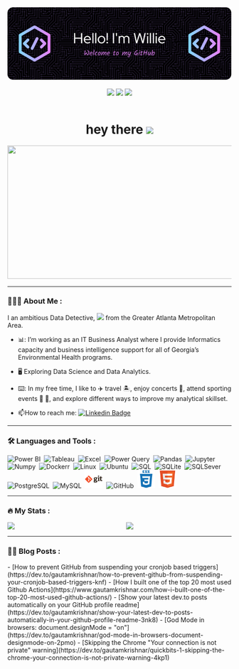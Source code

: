 <div id="header" align="center">
<!--   <div id="main-header"> -->
    <img src="assets/black-header-image.png" alt="Main Header"><br>
  <br>
<!--   </div> -->
<!--   <img src="https://media.giphy.com/media/v1.Y2lkPTc5MGI3NjExZDljOGQ5NDBjMDc1YjhhM2FlZDYwYzM5MTU5YmFkZjdlZGIyZGI1ZiZlcD12MV9pbnRlcm5hbF9naWZzX2dpZklkJmN0PWc/l46Cy1rHbQ92uuLXa/giphy.gif" width="275"/> -->
  <div id="badges">
    <a href="https://www.linkedin.com/in/williedavisjr?lipi=urn%3Ali%3Apage%3Ad_flagship3_profile_view_base_contact_details%3BnxrlO%2FnKQJSRugIAJ7DrdQ%3D%3D"><img src="https://img.shields.io/badge/LinkedIn-blue?logo=linkedin&logoColor=white&style=for-the-badge"></a>
    <a href="wdav"><img src="https://img.shields.io/badge/YouTube-red?style=for-the-badge&logo=youtube&logoColor=white"></a>
    <a href="wdav"><img src="https://img.shields.io/badge/Twitter-blue?style=for-the-badge&logo=twitter&logoColor=white"></a>
 </div>  
  <img src="https://komarev.com/ghpvc/?username=wdavjr&style=flat-square&color=blue" alt=""/>
  <h1>
  hey there
  <img src="https://media.giphy.com/media/hvRJCLFzcasrR4ia7z/giphy.gif" width="30px"/>
</h1>
</div>
<div align="center">
  <img src="https://th.bing.com/th/id/R.37079dcf3f7ce6f1314aab102718cab9?rik=XtMj3dv%2fUtL8MQ&pid=ImgRaw&r=0" width="600" height="300"/>
</div>

---

### 👨🏿‍💻 About Me :

I  an ambitious Data Detective, <img src="https://media.giphy.com/media/v1.Y2lkPTc5MGI3NjExMGU3Yzc4NzI2OWQ4OGUzNGJmNmQ3MzdiOTI4OThkMzg4OWY3MmUxOCZlcD12MV9pbnRlcm5hbF9naWZzX2dpZklkJmN0PWc/l46Cy1rHbQ92uuLXa/giphy.gif" width="30">  from the Greater Atlanta Metropolitan Area.

- 📊: I’m working as an IT Business Analyst where I provide Informatics capacity and business intelligence support for all of Georgia’s Environmental Health programs.

- :desktop_computer: Exploring Data Science and Data Analytics.

- ⌨️: In my free time, I like to :airplane: travel :desert_island:, enjoy concerts :musical_note:, attend sporting events :basketball: :football:, and explore different ways to improve my analytical skillset.

- :mailbox:How to reach me: [![Linkedin Badge](https://img.shields.io/badge/-williedavisjr-blue?style=flat&logo=Linkedin&logoColor=white)](https://www.linkedin.com/in/williedavisjr?lipi=urn%3Ali%3Apage%3Ad_flagship3_profile_view_base_contact_details%3BnxrlO%2FnKQJSRugIAJ7DrdQ%3D%3D")

---

### :hammer_and_wrench: Languages and Tools :

<div>
  <img src="https://eucariota.eu/wp-content/uploads/2020/01/PowerBI.jpg" title="Power BI" alt="Power BI" width="40" height="40"/>&nbsp;
  <img src="https://user-images.githubusercontent.com/77479673/235270346-d97a5521-af47-4bbd-8b52-7aaf1f577ec8.png" title="Tableau" alt="Tableau" width="40" height="40"/>&nbsp;
  <img src="https://www.vhv.rs/dpng/d/551-5514196_iconos-logos-microsoft-office-word-excel-power-point.png" title="Excel" alt="Excel" width="40" height="40"/>&nbsp;
  <img src="https://skillwave.training/wp-content/uploads/2015/03/Power-Query-Training-Logo.png" title="Power Query" alt="Power Query" width="40" height="40"/>&nbsp;
  <img src="https://cdn.jsdelivr.net/gh/devicons/devicon/icons/pandas/pandas-original-wordmark.svg" title="Pandas" alt="Pandas" width="40" height="40"/>&nbsp;
  <img src="https://cdn.jsdelivr.net/gh/devicons/devicon/icons/jupyter/jupyter-original-wordmark.svg" title="Jupyter" alt="Jupyter" width="40" height="40"/>&nbsp;
  <img src="https://cdn.jsdelivr.net/gh/devicons/devicon/icons/numpy/numpy-original.svg" title="Numpy" alt="Numpy" width="40" height="40"/>&nbsp;        
  <img src="https://cdn.jsdelivr.net/gh/devicons/devicon/icons/docker/docker-original-wordmark.svg" title="Docker" alt="Dockerr" width="40" height="40"/>&nbsp;
  <img src="https://cdn.jsdelivr.net/gh/devicons/devicon/icons/linux/linux-original.svg" title="Linux" alt="Linux" width="40" height="40"/>&nbsp;
  <img src="https://cdn.jsdelivr.net/gh/devicons/devicon/icons/ubuntu/ubuntu-plain-wordmark.svg" title="Ubuntu" alt="Ubuntu" width="40" height="40"/>&nbsp;
  <img src="https://www.zinmobi.com/wp-content/uploads/2014/05/Icon_Capture.png" title="SQL"  alt="SQL" width="40" height="40"/>&nbsp;
  <img src="https://cdn.jsdelivr.net/gh/devicons/devicon/icons/sqlite/sqlite-original-wordmark.svg" title="SQLite"  alt="SQLite" width="50" height="50"/>&nbsp;
  <img src="https://th.bing.com/th/id/OIP.5bq-2a7PDcYQtsR8jRW87wHaHa?pid=ImgDet&rs=1" title="SQL Server"  alt="SQLSever" width="40" height="40"/>&nbsp;
  <img src="https://cdn.jsdelivr.net/gh/devicons/devicon/icons/postgresql/postgresql-original-wordmark.svg" title="PostgreSQL" alt="PostgreSQL" width="40" height="40"/>&nbsp;
  <img src="https://cdn.jsdelivr.net/gh/devicons/devicon/icons/mysql/mysql-original-wordmark.svg" title="MySQL" alt="MySQL" width="40" height="40"/>&nbsp;
  <img src="https://github.com/devicons/devicon/blob/master/icons/git/git-original-wordmark.svg" title="Git" alt="Git" width="40" height="40"/>&nbsp;
  <img src="https://clipground.com/images/github-logo-png-7.jpg" title="GitHub" alt="GitHub" width="40" height="40"/>&nbsp;
  <img src="https://github.com/devicons/devicon/blob/master/icons/css3/css3-plain-wordmark.svg"  title="CSS3" alt="CSS" width="40" height="40"/>&nbsp;
  <img src="https://github.com/devicons/devicon/blob/master/icons/html5/html5-original.svg" title="HTML5" alt="HTML" width="40" height="40"/>&nbsp;
</div>
  
---   

### :fire: My Stats :

<div style="text-align: center; margin: 0 auto; width=100%">
  <img align="left" width="47%" src="https://github-readme-stats.vercel.app/api?username=wdavjr&show_icons=true&theme=github_dark" /> 
  <img align="right" width="47%" src="https://github-readme-stats.vercel.app/api/top-langs/?username=wdavjr&theme=github_dark" /> 
</div>

<br clear="right"/>

---   

### ✍🏾 Blog Posts :

<div>
    <p>
    <!-- BLOG-POST-LIST:START -->
    - [How to prevent GitHub from suspending your cronjob based triggers](https://dev.to/gautamkrishnar/how-to-prevent-github-from-suspending-your-cronjob-based-triggers-knf)
    - [How I built one of the top 20 most used Github Actions](https://www.gautamkrishnar.com/how-i-built-one-of-the-top-20-most-used-github-actions/)
    - [Show your latest dev.to posts automatically on your GitHub profile readme](https://dev.to/gautamkrishnar/show-your-latest-dev-to-posts-automatically-in-your-github-profile-readme-3nk8)
    - [God Mode in browsers: document.designMode = &quot;on&quot;](https://dev.to/gautamkrishnar/god-mode-in-browsers-document-designmode-on-2pmo)
    - [Skipping the Chrome &quot;Your connection is not private&quot; warning](https://dev.to/gautamkrishnar/quickbits-1-skipping-the-chrome-your-connection-is-not-private-warning-4kp1)
    <!-- BLOG-POST-LIST:END -->
    </p>
</div>





<!--
**wdavjr/wdavjr** is a ✨ _special_ ✨ repository because its `README.md` (this file) appears on your GitHub profile.

Here are some ideas to get you started:

- 🔭 I’m currently working on ...
- 🌱 I’m currently learning ...
- 👯 I’m looking to collaborate on ...
- 🤔 I’m looking for help with ...
- 💬 Ask me about ...
- 📫 How to reach me: ...
- 😄 Pronouns: ...
- ⚡ Fun fact: ...
-->

